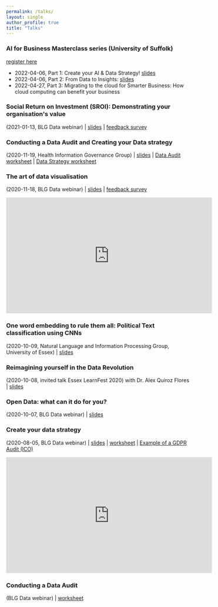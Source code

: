 ```yaml
---
permalink: /talks/
layout: single
author_profile: true
title: "Talks"
---
```


###  AI for Business Masterclass series (University of Suffolk) 
 [register here](https://www.eventbrite.co.uk/e/ai-for-business-masterclass-series-tickets-220810739867)
 * 2022-04-06, Part 1: Create your AI & Data Strategy!
 [slides](../assets/talks/20220223_AIMasterclass_DataStrategy.pdf)
 * 2022-04-06, Part 2: From Data to Insights: 
 [slides](../assets/talks/20220406_AIMasterclass_Data2Insights.pdf)
 * 2022-04-27, Part 3: Migrating to the cloud for Smarter Business: How cloud computing can benefit your business

### Social Return on Investment (SROI): Demonstrating your organisation's value
(2021-01-13, BLG Data webinar)
| [slides](../assets/talks/20210113_BLG_SROI.pdf)
| [feedback survey](https://bit.ly/BLGSROI)

### Conducting a Data Audit and Creating your Data strategy
(2020-11-19, Health Information Governance Group)
| [slides](../assets/talks/20201119_HealthIGG_DataStrategyAudit.pdf)
| [Data Audit worksheet](https://bit.ly/BLGDataAudit)
| [Data Strategy worksheet](https://bit.ly/BLGDataStrategy)

### The art of data visualisation
(2020-11-18, BLG Data webinar)
| [slides](../assets/talks/20201118_BLG_DataVisualisation.pdf)
| [feedback survey](https://bit.ly/BLGVisualisationSurvey)

<iframe width="560" height="315" src="https://www.youtube.com/embed/vkPVj08Wz-c" frameborder="0" allow="accelerometer; autoplay; clipboard-write; encrypted-media; gyroscope; picture-in-picture" allowfullscreen></iframe>

### One word embedding to rule them all: Political Text classification using CNNs
(2020-10-09, Natural Language and Information Processing Group, University of Essex)
| [slides](../assets/talks/20201009_NLIPDay.pdf)

### Reimagining yourself in the Data Revolution
(2020-10-08, invited talk Essex LearnFest 2020) with Dr. Alex Quiroz Flores
| [slides](../assets/talks/20201008_BLG_LearnFest2020.pdf)

### Open Data: what can it do for you?
(2020-10-07, BLG Data webinar) 
| [slides](../assets/talks/20201007_BLG_OpenData.pdf)

### Create your data strategy
(2020-08-05, BLG Data webinar) 
| [slides]()
| [worksheet](https://bit.ly/BLGDataStrategy)
| [Example of a GDPR Audit (ICO)](https://ico.org.uk/media/2615577/parish-councils-data-audit-exercise.pdf)

<iframe width="560" height="315" src="https://www.youtube.com/embed/KCRyJUFkUTg" frameborder="0" allow="accelerometer; autoplay; clipboard-write; encrypted-media; gyroscope; picture-in-picture" allowfullscreen></iframe>

### Conducting a Data Audit
(BLG Data webinar)
| [worksheet](https://bit.ly/BLGDataAudit)

